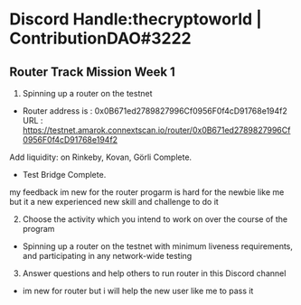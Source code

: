 # Discord Handle:thecryptoworld | ContributionDAO#3222
## Router Track Mission Week 1


1) Spinning up a router on the testnet
- Router address is : 0x0B671ed2789827996Cf0956F0f4cD91768e194f2
URL : https://testnet.amarok.connextscan.io/router/0x0B671ed2789827996Cf0956F0f4cD91768e194f2

Add liquidity:  on Rinkeby, Kovan, Görli Complete.
- Test Bridge Complete.

my feedback im new for the router progarm is hard for the newbie like me 
but it a new experienced new skill and challenge to do it 


2) Choose the activity which you intend to work on over the course of the program
- Spinning up a router on the testnet with minimum liveness requirements, and participating in any network-wide testing


3) Answer questions and help others to run router in this Discord channel
- im new for router but i will help the new user like me to pass it 